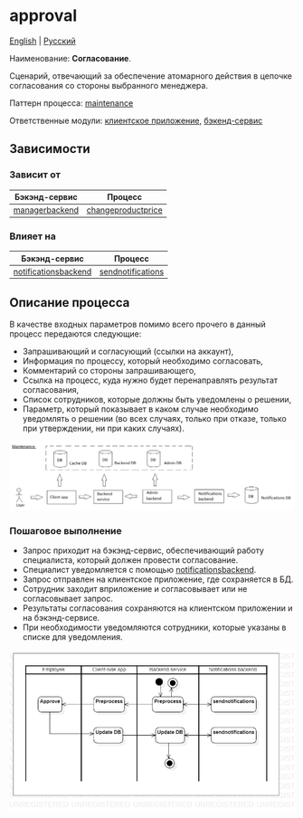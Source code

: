 # approval

[English](approval.md) | [Русский](approval.ru.md)

Наименование: **Согласование**.

Сценарий, отвечающий за обеспечение атомарного действия в цепочке согласования со стороны выбранного менеджера. 

Паттерн процесса: [maintenance](../../processpatterns/maintenance.ru.md)

Ответственные модули: [клиентское приложение](../../frontend/managerclient.ru.md), [бэкенд-сервис](../../backend/managerbackend.ru.md)

## Зависимости

### Зависит от

| Бэкэнд-сервис | Процесс |
| --- | ---- |
| [managerbackend](../../backend/managerbackend.ru.md) | [changeproductprice](../manager/changeproductprice.ru.md) |

### Влияет на

| Бэкэнд-сервис | Процесс |
| --- | ---- |
| [notificationsbackend](../../backend/notificationsbackend.ru.md) | [sendnotifications](../notificationsbackend/sendnotifications.ru.md) |

## Описание процесса

В качестве входных параметров помимо всего прочего в данный процесс передаются следующие: 
- Запрашивающий и согласующий (ссылки на аккаунт),
- Информация по процессу, который необходимо согласовать,
- Комментарий со стороны запрашивающего,
- Ссылка на процесс, куда нужно будет перенаправлять результат согласования,
- Список сотрудников, которые должны быть уведомлены о решении,
- Параметр, который показывает в каком случае необходимо уведомлять о решении (во всех случаях, только при отказе, только при утверждении, ни при каких случаях).

![maintenance_overall](../../img/maintenance_overall.png)

### Пошаговое выполнение

- Запрос приходит на бэкэнд-сервис, обеспечивающий работу специалиста, который должен провести согласование.
- Специалист уведомляется с помощью [notificationsbackend](../../backend/notificationsbackend.ru.md).
- Запрос отправлен на клиентское приложение, где сохраняется в БД.
- Сотрудник заходит вприложение и согласовывает или не согласовывает запрос.
- Результаты согласования сохраняются на клиентском приложении и на бэкэнд-сервисе.
- При необходимости уведомляются сотрудники, которые указаны в списке для уведомления.

![manager.approval](../../img/activitydiagrams/manager.approval.png)
